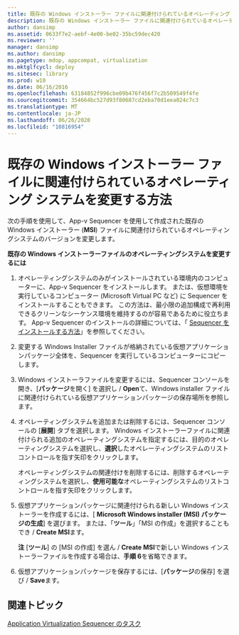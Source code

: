 ```yaml
---
title: 既存の Windows インストーラー ファイルに関連付けられているオペレーティング システムを変更する方法
description: 既存の Windows インストーラー ファイルに関連付けられているオペレーティング システムを変更する方法
author: dansimp
ms.assetid: 0633f7e2-aebf-4e00-be02-35bc59dec420
ms.reviewer: ''
manager: dansimp
ms.author: dansimp
ms.pagetype: mdop, appcompat, virtualization
ms.mktglfcycl: deploy
ms.sitesec: library
ms.prod: w10
ms.date: 06/16/2016
ms.openlocfilehash: 63184852f996cbe09b476f456f7c2b509549f4fe
ms.sourcegitcommit: 354664bc527d93f80687cd2eba70d1eea024c7c3
ms.translationtype: MT
ms.contentlocale: ja-JP
ms.lasthandoff: 06/26/2020
ms.locfileid: "10816954"
---
```

# 既存の Windows インストーラー ファイルに関連付けられているオペレーティング システムを変更する方法


次の手順を使用して、App-v Sequencer を使用して作成された既存の Windows インストーラー (**MSI**) ファイルに関連付けられているオペレーティングシステムのバージョンを変更します。

**既存の Windows インストーラーファイルのオペレーティングシステムを変更するには**

1.  オペレーティングシステムのみがインストールされている環境内のコンピューターに、App-v Sequencer をインストールします。 または、仮想環境を実行しているコンピューター (Microsoft Virtual PC など) に Sequencer をインストールすることもできます。 この方法は、最小限の追加構成で再利用できるクリーンなシーケンス環境を維持するのが容易であるために役立ちます。 App-v Sequencer のインストールの詳細については、「 [Sequencer をインストールする方法](how-to-install-the-sequencer.md)」を参照してください。

2.  変更する Windows Installer ファイルが格納されている仮想アプリケーションパッケージ全体を、Sequencer を実行しているコンピューターにコピーします。

3.  Windows インストーラファイルを変更するには、Sequencer コンソールを開き、[**パッケージ**を開く] を選択し  /  **Open**て、Windows installer ファイルに関連付けられている仮想アプリケーションパッケージの保存場所を参照します。

4.  オペレーティングシステムを追加または削除するには、Sequencer コンソールの [**展開**] タブを選択します。 Windows インストーラーファイルに関連付けられる追加のオペレーティングシステムを指定するには、目的のオペレーティングシステムを選択し、**選択**したオペレーティングシステムのリストコントロールを指す矢印をクリックします。

    オペレーティングシステムの関連付けを削除するには、削除するオペレーティングシステムを選択し、**使用可能な**オペレーティングシステムのリストコントロールを指す矢印をクリックします。

5.  仮想アプリケーションパッケージに関連付けられる新しい Windows インストーラーを作成するには、[ **Microsoft Windows installer (MSI) パッケージの生成**] を選びます。 または、「**ツール**」「MSI の作成」を選択することもでき  /  **Create MSI**ます。

    **注** [**ツール**] の [MSI の作成] を選ん / **Create MSI**で新しい Windows インストーラーファイルを作成する場合は、**手順 6**を省略できます。

     

6.  仮想アプリケーションパッケージを保存するには、[**パッケージ**の保存] を選び  /  **Save**ます。

## 関連トピック


[Application Virtualization Sequencer のタスク](tasks-for-the-application-virtualization-sequencer.md)

 

 





